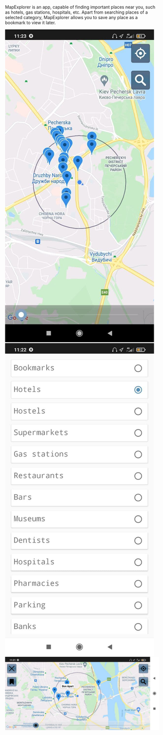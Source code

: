 MapExplorer is an app, capable of finding important places near you, such as hotels, gas stations, hospitals, etc. Apart from searching places of a selected category, MapExplorer allows you to save any place as a bookmark to view it later.

![alt text](https://github.com/PIacid/MapExplorer/blob/0979dcb0242f4847a2c175f2551640f3e40fc527/photo_2021-07-10_17-24-22.jpg?raw=true)
![alt text](https://github.com/PIacid/MapExplorer/blob/26bffa3705fa443deeb3f4abbe684217c042cc9b/photo_2021-07-10_17-24-22%20(2).jpg?raw=true)
![alt text](https://github.com/PIacid/MapExplorer/blob/26bffa3705fa443deeb3f4abbe684217c042cc9b/photo_2021-07-10_17-24-22%20(3).jpg?raw=true)
